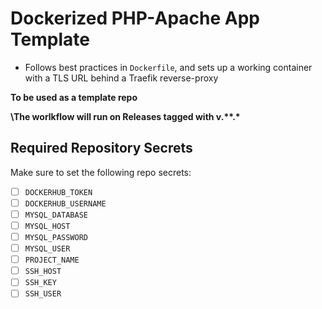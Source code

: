 # Dockerized PHP-Apache App Template

- Follows best practices in `Dockerfile`, and sets up a working container with a TLS URL behind a Traefik reverse-proxy

**To be used as a template repo**

**\The worlkflow will run on Releases tagged with v\.\*\*.\***

## Required Repository Secrets

Make sure to set the following repo secrets:

- [ ] `DOCKERHUB_TOKEN`
- [ ] `DOCKERHUB_USERNAME`
- [ ] `MYSQL_DATABASE`
- [ ] `MYSQL_HOST`
- [ ] `MYSQL_PASSWORD`
- [ ] `MYSQL_USER`
- [ ] `PROJECT_NAME`
- [ ] `SSH_HOST`
- [ ] `SSH_KEY`
- [ ] `SSH_USER`
